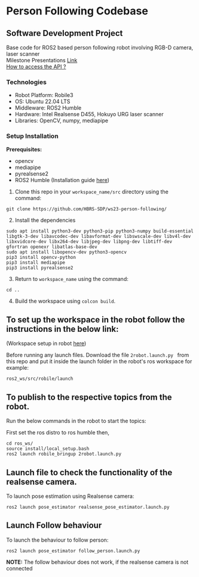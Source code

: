 # Person Following Codebase
## Software Development Project
 
Base code for ROS2 based person following robot involving RGB-D camera, laser scanner <br>
Milestone Presentations [Link](https://drive.google.com/drive/folders/1fSUbau2GBS1j4a7OnIZlPYnxty2QNiYR?usp=drive_link) <br>
[How to access the API ?](https://github.com/HBRS-SDP/ws23-person-following/edit/testing/README.md)

### Technologies
- Robot Platform: Robile3
- OS: Ubuntu 22.04 LTS
- Middleware: ROS2 Humble
- Hardware: Intel Realsense D455, Hokuyo URG laser scanner
- Libraries: OpenCV, numpy, mediapipe

### Setup Installation 
**Prerequisites:**
- opencv
- mediapipe
- pyrealsense2
- ROS2 Humble (Installation guide [here](https://docs.ros.org/en/humble/Installation/Ubuntu-Install-Debians.html))


1. Clone this repo in your `workspace_name/src` directory using the command:
```
git clone https://github.com/HBRS-SDP/ws23-person-following/

```
2. Install the dependencies
```
sudo apt install python3-dev python3-pip python3-numpy build-essential libgtk-3-dev libavcodec-dev libavformat-dev libswscale-dev libv4l-dev libxvidcore-dev libx264-dev libjpeg-dev libpng-dev libtiff-dev gfortran openexr libatlas-base-dev
sudo apt install libopencv-dev python3-opencv
pip3 install opencv-python
pip3 install mediapipe
pip3 install pyrealsense2
```

3. Return to `workspace_name` using the command:
```
cd ..

```

4. Build the workspace using ```colcon build```.


## To set up the workspace in the robot follow the instructions in the below link:

(Workspace setup in robot [here](https://robile-amr.readthedocs.io/en/rolling/getting_started.html))

Before running any launch files. Download the file ```2robot.launch.py ``` from this repo and put it inside the launch folder in the robot's ros workspace for example:

```ros2_ws/src/robile/launch```

## To publish to the respective topics from the robot.

Run the below commands in the robot to start the topics:

First set the ros distro to ros humble then,

```
cd ros_ws/ 
source install/local_setup.bash
ros2 launch robile_bringup 2robot.launch.py 

```

## Launch file to check the functionality of the realsense camera.
To launch pose estimation using Realsense camera:
```
ros2 launch pose_estimator realsense_pose_estimator.launch.py 
```
## Launch Follow behaviour
To launch the behaviour to follow person:  
```
ros2 launch pose_estimator follow_person.launch.py
```

**NOTE:** The follow behaviour does not work, if the realsense camera is not connected
